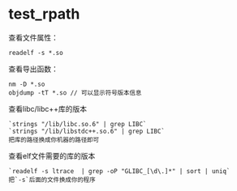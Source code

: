 # test_rpath


查看文件属性：

    readelf -s *.so

查看导出函数：

    nm -D *.so
    objdump -tT *.so // 可以显示符号版本信息
	
查看libc/libc++库的版本

    `strings "/lib/libc.so.6" | grep LIBC`
    `strings "/lib/libstdc++.so.6" | grep LIBC`
    把库的路径换成你机器的路径即可
	
查看elf文件需要的库的版本

    `readelf -s ltrace  | grep -oP "GLIBC_[\d\.]*" | sort | uniq`
    把`-s`后面的文件换成你的程序